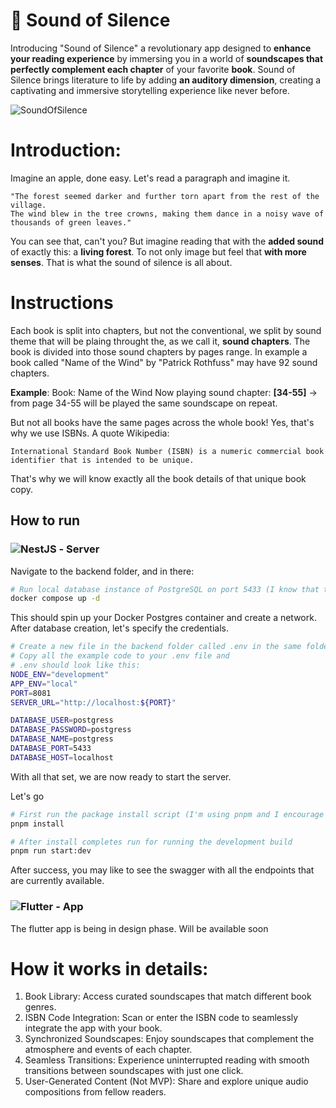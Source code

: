 # 📖 Sound of Silence
Introducing "Sound of Silence" a revolutionary app designed to **enhance your reading experience** by immersing you in a world of **soundscapes that perfectly complement each chapter** of your favorite **book**. Sound of Silence brings literature to life by adding **an auditory dimension**, creating a captivating and immersive storytelling experience like never before.

![SoundOfSilence](https://github.com/pr0xyMity/sound-of-silence/assets/18540580/e3879a44-c826-4bbd-bfb8-c870364a8cb6)


# Introduction:
Imagine an apple, done easy. 
Let's read a paragraph and imagine it. 

```
"The forest seemed darker and further torn apart from the rest of the village.
The wind blew in the tree crowns, making them dance in a noisy wave of thousands of green leaves."
```

You can see that, can't you?
But imagine reading that with the **added sound** of exactly this: a **living forest**. To not only image but feel that **with more senses**. That is what the sound of silence is all about.

# Instructions
Each book is split into chapters, but not the conventional, we split by sound theme that will be plaing throught the, as we call it, **sound chapters**.
The book is divided into those sound chapters by pages range. In example a book called "Name of the Wind" by "Patrick Rothfuss" may have 92 sound chapters.

**Example**:
Book: Name of the Wind
Now playing sound chapter: **[34-55]** -> from page 34-55 will be played the same soundscape on repeat.

But not all books have the same pages across the whole book!
Yes, that's why we use ISBNs. A quote Wikipedia:
```
International Standard Book Number (ISBN) is a numeric commercial book identifier that is intended to be unique.
```
That's why we will know exactly all the book details of that unique book copy. 

## How to run
### ![NestJS](https://img.shields.io/badge/nestjs-%23E0234E.svg?style=for-the-badge&logo=nestjs&logoColor=white) - Server
Navigate to the backend folder, and in there:

```bash
# Run local database instance of PostgreSQL on port 5433 (I know that this isn't the default one)
docker compose up -d 
```
This should spin up your Docker Postgres container and create a network.
After database creation, let's specify the credentials.
```bash
# Create a new file in the backend folder called .env in the same folder, you may find a file called .env.example.
# Copy all the example code to your .env file and
# .env should look like this:
NODE_ENV="development"
APP_ENV="local"
PORT=8081
SERVER_URL="http://localhost:${PORT}"

DATABASE_USER=postgress
DATABASE_PASSWORD=postgress
DATABASE_NAME=postgress
DATABASE_PORT=5433
DATABASE_HOST=localhost
```
With all that set, we are now ready to start the server.

Let's go
```bash
# First run the package install script (I'm using pnpm and I encourage you to do so too). 
pnpm install

# After install completes run for running the development build
pnpm run start:dev 
```
After success, you may like to see the swagger with all the endpoints that are currently available.

### ![Flutter](https://img.shields.io/badge/Flutter-%2302569B.svg?style=for-the-badge&logo=Flutter&logoColor=white) - App
The flutter app is being in design phase. Will be available soon

# How it works in details:
1. Book Library: Access curated soundscapes that match different book genres.
2. ISBN Code Integration: Scan or enter the ISBN code to seamlessly integrate the app with your book.
3. Synchronized Soundscapes: Enjoy soundscapes that complement the atmosphere and events of each chapter.
4. Seamless Transitions: Experience uninterrupted reading with smooth transitions between soundscapes with just one click.
5. User-Generated Content (Not MVP): Share and explore unique audio compositions from fellow readers.
